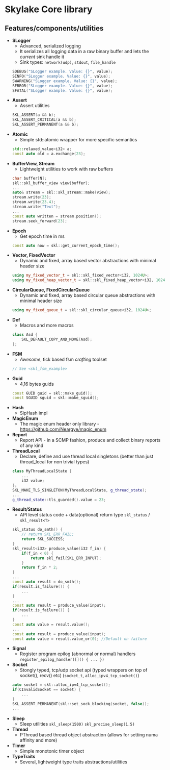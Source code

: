 # Skylake Core library

## Features/components/utilities

- **SLogger**
    - Advanced, serialized logging
    - It serializes all logging data in a raw binary buffer and lets the *current* sink handle it
    - Sink types: `network(udp)`, `stdout`, `file_handle`
    ```cpp
    SDEBUG("SLogger example. Value: {}", value);
    SINFO("SLogger example. Value: {}", value);
    SWARNING("SLogger example. Value: {}", value);
    SERROR("SLogger example. Value: {}", value);
    SFATAL("SLogger example. Value: {}", value);
    ```
- **Assert**
    - Assert utilities
    ```cpp
    SKL_ASSERT(a && b);
    SKL_ASSERT_CRITICAL(a && b);
    SKL_ASSERT_PERMANENT(a && b);
    ```
- **Atomic**
    - Simple std::atomic wrapper for more specific semantics
    ```cpp
    std::relaxed_value<i32> a;
    const auto old = a.exchange(23);
    ```
- **BufferView, Stream**
    - Lightweight utilities to work with raw buffers
    ```cpp
    char buffer[N];
    skl::skl_buffer_view view{buffer};
    ...
    auto& stream = skl::skl_stream::make(view);
    stream.write(23);
    stream.write(23.4);
    stream.write("Text");
    ...
    const auto written = stream.position();
    stream.seek_forward(23);
    ```
- **Epoch**
    - Get epoch time in ms
    ```cpp
    const auto now = skl::get_current_epoch_time();
    ```
- **Vector, FixedVector**
    - Dynamic and fixed, array based vector abstractions with minimal header size
    ```cpp
    using my_fixed_vector_t = skl::skl_fixed_vector<i32, 1024U>;
    using my_fixed_heap_vector_t = skl::skl_fixed_heap_vector<i32, 1024U>;
    ```
- **CircularQueue, FixedCircularQueue**
    - Dynamic and fixed, array based circular queue abstractions with minimal header size
    ```cpp
    using my_fixed_queue_t = skl::skl_circular_queue<i32, 1024U>;
    ```
- **Def**
    - Macros and more macros
    ```cpp
    class Asd {
        SKL_DEFAULT_COPY_AND_MOVE(Asd);
    };
    ```
- **FSM**
    - *Awesome*, tick based fsm *crafting* toolset
    ```cpp
    // See <skl_fsm_example>
    ```
- **Guid**
    - 4,16 bytes guids
    ```cpp
    const GUID guid = skl::make_guid();
    const SGUID sguid = skl::make_sguid();
    ```
- **Hash**
    - SipHash impl
- **MagicEnum**
    - The magic enum header only library - https://github.com/Neargye/magic_enum
- **Report**
    - Report API - in a SCMP fashion, produce and collect binary reports of any kind
- **ThreadLocal**
    - Declare, define and use thread local singletons (better than just thread_local for non trivial types)
    ```cpp
    class MyThreadLocalState {
        ...
        i32 value;
    };
    SKL_MAKE_TLS_SINGLETON(MyThreadLocalState, g_thread_state);
    ...
    g_thread_state::tls_guarded().value = 23;
    ```
- **Result/Status**
    - API level status code + data(optional) return type `skl_status` / `skl_result<T>`
    ```cpp
    skl_status do_smth() {
        // return SKL_ERR_FAIL;
        return SKL_SUCCESS;
    }
    skl_result<i32> produce_value(i32 f_in) {
        if(f_in < 0) {
            return skl_fail{SKL_ERR_INPUT};
        }
        return f_in * 2;
    }
    ...
    const auto result = do_smth();
    if(result.is_failure()) {
        ...
    }
    ...
    const auto result = produce_value(input);
    if(result.is_failure()) {
        ...
    }
    const auto value = result.value();
    ...
    const auto result = produce_value(input);
    const auto value = result.value_or(0); //Default on failure
    ```
- **Signal**
    - Register program epilog (abnormal or normal) handlers `register_epilog_handler([]() { ... })`
- **Socket**
    - Stongly typed, tcp/udp socket api (typed wrappers on top of socket(), recv() etc) (`socket_t`, `alloc_ipv4_tcp_socket()`)
    ```cpp
    auto socket = skl::alloc_ipv4_tcp_socket();
    if(CInvalidSocket == socket) {
        ...
    }
    SKL_ASSERT_PERMANENT(skl::set_sock_blocking(socket, false));
    ...
    ```
- **Sleep**
    - Sleep utilities `skl_sleep(1500)` `skl_precise_sleep(1.5)`
- **Thread**
    - PThread based thread object abstraction (allows for setting numa affinity and more)
- **Timer**
    - Simple monotonic timer object
- **TypeTraits**
    - Several, lightweight type traits abstractions/utilities
